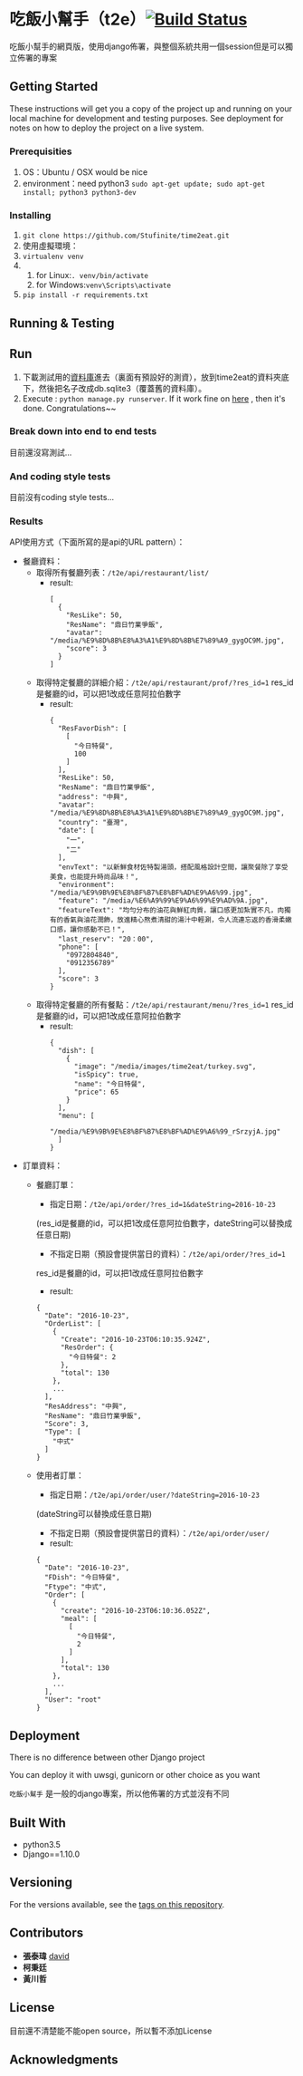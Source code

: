 # 吃飯小幫手（t2e）[![Build Status](https://travis-ci.org/david30907d/KCM.svg?branch=master)](https://travis-ci.org/david30907d/KCM)

吃飯小幫手的網頁版，使用django佈署，與整個系統共用一個session但是可以獨立佈署的專案

## Getting Started

These instructions will get you a copy of the project up and running on your local machine for development and testing purposes. See deployment for notes on how to deploy the project on a live system.

### Prerequisities

1. OS：Ubuntu / OSX would be nice
2. environment：need python3 `sudo apt-get update; sudo apt-get install; python3 python3-dev`

### Installing

1. `git clone https://github.com/Stufinite/time2eat.git`
2. 使用虛擬環境：
  1. `virtualenv venv`
  2. 
     1. for Linux:`. venv/bin/activate`
     2. for Windows:`venv\Scripts\activate`
3. `pip install -r requirements.txt`

## Running & Testing

## Run

1. 下載測試用的[資料庫](https://drive.google.com/open?id=0B19mg1oUrRQ3ODI5d1dTSWgwYTg)進去（裏面有預設好的測資），放到time2eat的資料夾底下，然後把名子改成db.sqlite3（覆蓋舊的資料庫）。
2. Execute : `python manage.py runserver`. If it work fine on [here] , then it's done. Congratulations~~

### Break down into end to end tests

目前還沒寫測試...

### And coding style tests

目前沒有coding style tests...

### Results

API使用方式（下面所寫的是api的URL pattern）：

* 餐廳資料：
  * 取得所有餐廳列表：`/t2e/api/restaurant/list/`
    * result:
      ```
      [
        {
          "ResLike": 50,
          "ResName": "鼎日竹業爭飯",
          "avatar": "/media/%E9%8D%8B%E8%A3%A1%E9%8D%8B%E7%89%A9_gygOC9M.jpg",
          "score": 3
        }
      ]
      ```
  * 取得特定餐廳的詳細介紹：`/t2e/api/restaurant/prof/?res_id=1`
  res_id是餐廳的id，可以把1改成任意阿拉伯數字
    * result:
      ```
      {
        "ResFavorDish": [
          [
            "今日特餐",
            100
          ]
        ],
        "ResLike": 50,
        "ResName": "鼎日竹業爭飯",
        "address": "中興",
        "avatar": "/media/%E9%8D%8B%E8%A3%A1%E9%8D%8B%E7%89%A9_gygOC9M.jpg",
        "country": "臺灣",
        "date": [
          "一",
          "二"
        ],
        "envText": "以新鮮食材佐特製湯頭，搭配風格設計空間，讓聚餐除了享受美食，也能提升時尚品味！",
        "environment": "/media/%E9%9B%9E%E8%BF%B7%E8%BF%AD%E9%A6%99.jpg",
        "feature": "/media/%E6%A9%99%E9%A6%99%E9%AD%9A.jpg",
        "featureText": "均勻分布的油花與鮮紅肉質，讓口感更加紮實不凡，肉獨有的香氣與油花潤飾，放進精心熬煮清甜的湯汁中輕涮，令人流連忘返的香滑柔嫩口感，讓你感動不已！",
        "last_reserv": "20：00",
        "phone": [
          "0972804840",
          "0912356789"
        ],
        "score": 3
      }
      ```
  * 取得特定餐廳的所有餐點：`/t2e/api/restaurant/menu/?res_id=1`
  res_id是餐廳的id，可以把1改成任意阿拉伯數字
    * result:
      ```
      {
        "dish": [
          {
            "image": "/media/images/time2eat/turkey.svg",
            "isSpicy": true,
            "name": "今日特餐",
            "price": 65
          }
        ],
        "menu": [
          "/media/%E9%9B%9E%E8%BF%B7%E8%BF%AD%E9%A6%99_rSrzyjA.jpg"
        ]
      }
      ```
* 訂單資料：
  * 餐廳訂單：
    * 指定日期：`/t2e/api/order/?res_id=1&dateString=2016-10-23`

    (res_id是餐廳的id，可以把1改成任意阿拉伯數字，dateString可以替換成任意日期)
    * 不指定日期（預設會提供當日的資料）：`/t2e/api/order/?res_id=1`

    res_id是餐廳的id，可以把1改成任意阿拉伯數字
    * result:
    ```
    {
      "Date": "2016-10-23",
      "OrderList": [
        {
          "Create": "2016-10-23T06:10:35.924Z",
          "ResOrder": {
            "今日特餐": 2
          },
          "total": 130
        },
        ...
      ],
      "ResAddress": "中興",
      "ResName": "鼎日竹業爭飯",
      "Score": 3,
      "Type": [
        "中式"
      ]
    }
    ```
  * 使用者訂單：
    * 指定日期：`/t2e/api/order/user/?dateString=2016-10-23`

    (dateString可以替換成任意日期)
    * 不指定日期（預設會提供當日的資料）：`/t2e/api/order/user/`
    * result:
    ```
    {
      "Date": "2016-10-23",
      "FDish": "今日特餐",
      "Ftype": "中式",
      "Order": [
        {
          "create": "2016-10-23T06:10:36.052Z",
          "meal": [
            [
              "今日特餐",
              2
            ]
          ],
          "total": 130
        },
        ...
      ],
      "User": "root"
    }
    ```

## Deployment

There is no difference between other Django project

You can deploy it with uwsgi, gunicorn or other choice as you want

`吃飯小幫手` 是一般的django專案，所以他佈署的方式並沒有不同

## Built With

* python3.5
* Django==1.10.0

## Versioning

For the versions available, see the [tags on this repository](https://github.com/david30907d/KCM/releases).

## Contributors

* **張泰瑋** [david](https://github.com/david30907d)
* **柯秉廷**
* **黃川哲**

## License

目前還不清楚能不能open source，所以暫不添加License

## Acknowledgments

[here]: http://127.0.0.1:8000/t2e/all_list
